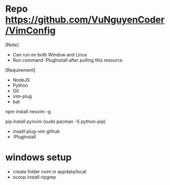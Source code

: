 # Repo https://github.com/VuNguyenCoder/VimConfig
[Note]
- Can run on both Window and Linux
- Run command :PlugInstall after pulling this resource

[Requirement]
- NodeJS
- Python
- Git
- vim-plug
- bat

npm install neovim -g

pip install pynvim (sudo pacman -S python-pip)

- insatll plug-vim github
- :PlugInstall

# windows setup
- create folder nvim in appdata/local
- scoop install ripgrep

